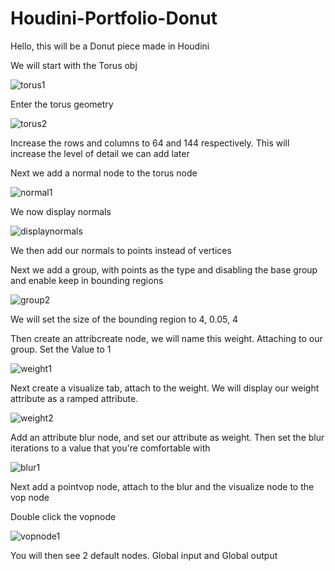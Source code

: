 # Houdini-Portfolio-Donut

Hello, this will be a Donut piece made in Houdini

We will start with the Torus obj 

![torus1](https://user-images.githubusercontent.com/103074186/163476330-cd17f871-3fff-47ee-83ad-86a4d17646e5.PNG)

Enter the torus geometry

![torus2](https://user-images.githubusercontent.com/103074186/163476716-df755dc0-2ada-4df2-8fcb-73dfc5bcb4e9.PNG)

Increase the rows and columns to 64 and 144 respectively. This will increase the level of detail we can add later

Next we add a normal node to the torus node

![normal1](https://user-images.githubusercontent.com/103074186/163477501-612a18c3-5ce5-49b1-aa09-8e1d1a5df58b.PNG)

We now display normals 

![displaynormals](https://user-images.githubusercontent.com/103074186/163478025-b84e3d64-5d2f-4550-bb12-ef735ae06860.PNG)

We then add our normals to points instead of vertices

Next we add a group, with points as the type and disabling the base group and enable keep in bounding regions

![group2](https://user-images.githubusercontent.com/103074186/163479427-24e51115-b09c-4c7d-a28b-c5cafd4d5c52.PNG)

We will set the size of the bounding region to 4, 0.05, 4

Then create an attribcreate node, we will name this weight. Attaching to our group. Set the Value to 1

![weight1](https://user-images.githubusercontent.com/103074186/163480101-893449a5-87ba-487d-8976-98c140adab64.PNG)

Next create a visualize tab, attach to the weight. We will display our weight attribute as a ramped attribute. 

![weight2](https://user-images.githubusercontent.com/103074186/163480875-f3f3f588-045a-480e-895f-6eba867d316e.PNG)

Add an attribute blur node, and set our attribute as weight. Then set the blur iterations to a value that you're comfortable with

![blur1](https://user-images.githubusercontent.com/103074186/163481462-01882f06-f9e3-434b-b58d-76518c731cad.PNG)

Next add a pointvop node, attach to the blur and the visualize node to the vop node

Double click the vopnode

![vopnode1](https://user-images.githubusercontent.com/103074186/163481896-ae479ce0-68ad-44fe-bd94-80fb3a11888e.PNG)

You will then see 2 default nodes. Global input and Global output









